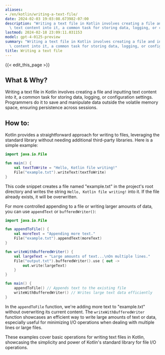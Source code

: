 ```yaml
---
aliases:
- /en/kotlin/writing-a-text-file/
date: 2024-02-03 19:03:08.673982-07:00
description: "Writing a text file in Kotlin involves creating a file and inputting\
  \ text content into it, a common task for storing data, logging, or configuration\u2026"
lastmod: 2024-02-18 23:09:11.031153
model: gpt-4-0125-preview
summary: "Writing a text file in Kotlin involves creating a file and inputting text\
  \ content into it, a common task for storing data, logging, or configuration\u2026"
title: Writing a text file
---
```


{{< edit_this_page >}}

## What & Why?
Writing a text file in Kotlin involves creating a file and inputting text content into it, a common task for storing data, logging, or configuration settings. Programmers do it to save and manipulate data outside the volatile memory space, ensuring persistence across sessions.

## How to:
Kotlin provides a straightforward approach for writing to files, leveraging the standard library without needing additional third-party libraries. Here is a simple example:

```kotlin
import java.io.File

fun main() {
    val textToWrite = "Hello, Kotlin file writing!"
    File("example.txt").writeText(textToWrite)
}
```
This code snippet creates a file named "example.txt" in the project's root directory and writes the string `Hello, Kotlin file writing!` into it. If the file already exists, it will be overwritten.

For more controlled appending to a file or writing larger amounts of data, you can use `appendText` or `bufferedWriter()`:

```kotlin
import java.io.File

fun appendToFile() {
    val moreText = "Appending more text."
    File("example.txt").appendText(moreText)
}

fun writeWithBufferedWriter() {
    val largeText = "Large amounts of text...\nOn multiple lines."
    File("output.txt").bufferedWriter().use { out ->
        out.write(largeText)
    }
}

fun main() {
    appendToFile() // Appends text to the existing file
    writeWithBufferedWriter() // Writes large text data efficiently
}
```

In the `appendToFile` function, we're adding more text to "example.txt" without overwriting its current content. The `writeWithBufferedWriter` function showcases an efficient way to write large amounts of text or data, especially useful for minimizing I/O operations when dealing with multiple lines or large files.

These examples cover basic operations for writing text files in Kotlin, showcasing the simplicity and power of Kotlin's standard library for file I/O operations.
